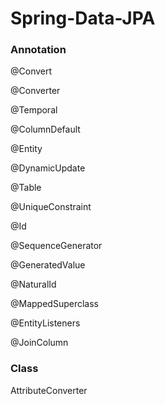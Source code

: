 # Spring-Data-JPA

### Annotation

  @Convert

  @Converter
  
  @Temporal
  
  @ColumnDefault
  
  @Entity
  
  @DynamicUpdate
  
  @Table
  
  @UniqueConstraint
  
  @Id
  
  @SequenceGenerator
  
  @GeneratedValue
  
  @NaturalId
  
  @MappedSuperclass
  
  @EntityListeners
  
  @JoinColumn
  
### Class

  AttributeConverter
